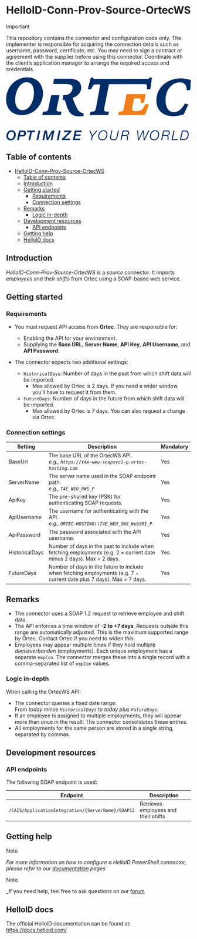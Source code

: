 # HelloID-Conn-Prov-Source-OrtecWS

> [!IMPORTANT]  
> This repository contains the connector and configuration code only. The implementer is responsible for acquiring the connection details such as username, password, certificate, etc. You may need to sign a contract or agreement with the supplier before using this connector. Coordinate with the client’s application manager to arrange the required access and credentials.

<p align="center">
  <img src="https://raw.githubusercontent.com/Tools4everBV/HelloID-Conn-Prov-Source-OrtecWS/refs/heads/main/Logo.png">
</p>

## Table of contents

- [HelloID-Conn-Prov-Source-OrtecWS](#helloid-conn-prov-source-ortecws)
  - [Table of contents](#table-of-contents)
  - [Introduction](#introduction)
  - [Getting started](#getting-started)
    - [Requirements](#requirements)
    - [Connection settings](#connection-settings)
  - [Remarks](#remarks)
    - [Logic in-depth](#logic-in-depth)
  - [Development resources](#development-resources)
    - [API endpoints](#api-endpoints)
  - [Getting help](#getting-help)
  - [HelloID docs](#helloid-docs)

## Introduction

_HelloID-Conn-Prov-Source-OrtecWS_ is a _source_ connector. It imports _employees_ and their _shifts_ from Ortec using a SOAP-based web service.

## Getting started

### Requirements

- You must request API access from **Ortec**. They are responsible for:
  - Enabling the API for your environment.
  - Supplying the **Base URL**, **Server Name**, **API Key**, **API Username**, and **API Password**.


- The connector expects two additional settings:
  - `HistoricalDays`: Number of days in the past from which shift data will be imported.
    - Max allowed by Ortec is 2 days. If you need a wider window, you’ll have to request it from them.
  - `FutureDays`: Number of days in the future from which shift data will be imported.
    - Max allowed by Ortec is 7 days. You can also request a change via Ortec.

### Connection settings

| Setting        | Description                                                                                                          | Mandatory |
| -------------- | -------------------------------------------------------------------------------------------------------------------- | --------- |
| BaseUrl        | The base URL of the OrtecWS API. <br>_e.g., `https://t4e-weu-soapsvc1-p.ortec-hosting.com`_                          | Yes       |
| ServerName     | The server name used in the SOAP endpoint path. <br>_e.g., `T4E_WEU_OWS_P`_                                          | Yes       |
| ApiKey         | The pre-shared key (PSK) for authenticating SOAP requests.                                                           | Yes       |
| ApiUsername    | The username for authenticating with the API. <br>_e.g., `ORTEC-HOSTING\\T4E_WEU_OWS_WebS01_P`_                      | Yes       |
| ApiPassword    | The password associated with the API username.                                                                       | Yes       |
| HistoricalDays | Number of days in the past to include when fetching employments (e.g. 2 = current date minus 2 days). Max = 2 days.  | Yes       |
| FutureDays     | Number of days in the future to include when fetching employments (e.g. 7 = current date plus 7 days). Max = 7 days. | Yes       |

## Remarks

- The connector uses a SOAP 1.2 request to retrieve employee and shift data.
- The API enforces a time window of **-2 to +7 days**. Requests outside this range are automatically adjusted. This is the maximum supported range by Ortec. Contact Ortec if you need to widen this.
- Employees may appear multiple times if they hold multiple _dienstverbanden_ (employments). Each unique employment has a separate `empCon`. The connector merges these into a single record with a comma-separated list of `empCon` values.

### Logic in-depth

When calling the OrtecWS API:

- The connector queries a fixed date range:  
  From _today minus `HistoricalDays`_ to _today plus `FutureDays`_.
- If an employee is assigned to multiple employments, they will appear more than once in the result. The connector consolidates these entries.
- All employments for the same person are stored in a single string, separated by commas.

## Development resources

### API endpoints

The following SOAP endpoint is used:

| Endpoint                                           | Description                          |
| -------------------------------------------------- | ------------------------------------ |
| `/CAIS/ApplicationIntegration/{ServerName}/SOAP12` | Retrieves employees and their shifts |

## Getting help

> [!NOTE]
> _For more information on how to configure a HelloID PowerShell connector, please refer to our [documentation](https://docs.helloid.com/hc/en-us/articles/360012557600-Configure-a-custom-PowerShell-source-system) pages_

> [!NOTE]
> _If you need help, feel free to ask questions on our [forum](https://forum.helloid.com/forum/helloid-connectors/provisioning/5311-helloid-conn-prov-source-ortecws-persons)

## HelloID docs

The official HelloID documentation can be found at: https://docs.helloid.com/
